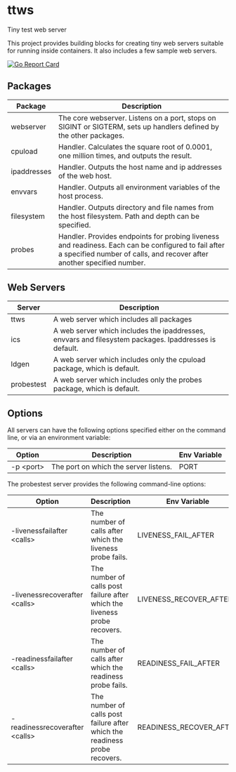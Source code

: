 # ttws
Tiny test web server 

This project provides building blocks for creating tiny web servers suitable for running inside containers. It also includes a few sample web servers.

[![Go Report Card](https://goreportcard.com/badge/github.com/rajch/ttws)](https://goreportcard.com/report/github.com/rajch/ttws)


## Packages

|Package|Description|
|-------|-----------|
|webserver|The core webserver. Listens on a port, stops on SIGINT or SIGTERM, sets up handlers defined by the other packages.|
|cpuload|Handler. Calculates the square root of 0.0001, one million times, and outputs the result.|
|ipaddresses|Handler. Outputs the host name and ip addresses of the web host.|
|envvars|Handler. Outputs all environment variables of the host process.|
|filesystem|Handler. Outputs directory and file names from the host filesystem. Path and depth can be specified.|
|probes|Handler. Provides endpoints for probing liveness and readiness. Each can be configured to fail after a specified number of calls, and recover after another specified number.| 


## Web Servers

|Server|Description|
|---|---|
|ttws|A web server which includes all packages|
|ics|A web server which includes the ipaddresses, envvars and filesystem packages. Ipaddresses is default.|
|ldgen|A web server which includes only the cpuload package, which is default.|
|probestest|A web server which includes only the probes package, which is default.|

## Options

All servers can have the following options specified either on the command line,  or via an environment 
variable:

|Option|Description|Env Variable|
|---|---|---|
|-p &lt;port>|The port on which the server listens.|PORT|

The probestest server provides the following command-line options:

|Option|Description|Env Variable|
|---|---|---|
|-livenessfailafter &lt;calls>|The number of calls after which the liveness probe fails.|LIVENESS_FAIL_AFTER|
|-livenessrecoverafter &lt;calls>|The number of calls post failure after which the liveness probe recovers.|LIVENESS_RECOVER_AFTER|
|-readinessfailafter &lt;calls>|The number of calls after which the readiness probe fails.|READINESS_FAIL_AFTER|
|-readinessrecoverafter &lt;calls>|The number of calls post failure after which the readiness probe recovers.|READINESS_RECOVER_AFTER|
